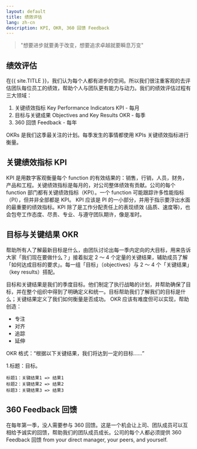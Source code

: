 ```yaml
---
layout: default
title: 绩效评估
lang: zh-cn
description: KPI, OKR, 360 回馈 Feedback
---
```


> "想要进步就要勇于改变，想要追求卓越就要瞬息万变"

## 绩效评估

在{{ site.TITLE }}，我们认为每个人都有进步的空间。所以我们很注重客观的去评估团队每位员工的绩效，帮助个人与团队更有能力与动力。我们的绩效评估过程有三大领域：

1. 关键绩效指标 Key Performance Indicators KPI - 每月
1. 目标与关键成果 Objectives and Key Results OKR - 每季
1. 360 回馈 Feedback - 每年

OKRs 是我们这季最关注的计划。每季发生的事情都使用 KPIs 关键绩效指标进行衡量。

## 关键绩效指标 KPI

KPI 是用数字客观衡量每个 function 的有效结果的：销售，行销，人员，财务，产品和工程。关键绩效指标是每月的，对公司整体绩效有贡献。公司的每个 function 部门都有关键绩效指标（KPI）。一个 function 可能跟踪许多性能指标（PI），但并非全部都是 KPI。 KPI 应该是 PI 的一小部分，并用于指示要浮出水面的最重要的绩效指标。KPI 除了是工作分配责任上的表现绩效 (品质、速度等)，也会包夸工作态度、尽责、专业、与遵守团队期许，像是准时。

## 目标与关键结果 OKR

帮助所有人了解最新目标是什么，由团队讨论出每一季内定向的大目标，用来告诉大家「我们现在要做什么？」接着拟定 2 ～ 4 个定量的关键结果，辅助成员了解「如何达成目标的要求」。每一组「目标」（objectives）与 2 ～ 4 个「关键结果」（key results）搭配。

目标和关键结果是我们的季度目标。他们制定了执行战略的计划，并帮助确保了目标，并在整个组织中得到了明确定义和统一。目标帮助我们了解我们的目标是什么；关键结果定义了我们如何衡量是否成功。 OKR 应该有难度但可以实现，帮助创造：

- 专注
- 对齐
- 追踪
- 延伸

OKR 格式：“根据以下关键结果，我们将达到一定的目标……”

1.标题：目标。

```
标题1：关键结果1 => 结果1
标题2：关键结果2 => 结果2
标题3：关键结果3 => 结果3
```

## 360 Feedback 回馈

在每年第一季，没人需要参与 360 回馈。这是一个机会让上司、团队成员可以互相给予诚实的回馈，帮助我们的团队成员成长。公司的每个人都必须提供
360 Feedback 回馈 from your direct manager, your peers, and yourself.

<br>
